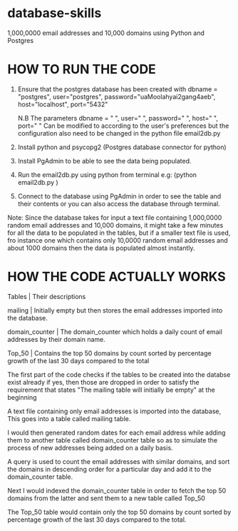 # database-skills
1,000,0000 email addresses and 10,000 domains using Python and Postgres


HOW TO RUN THE CODE
=============================================================================================================================
1. Ensure that the postgres  database has been created with dbname = "postgres", user="postgres", password="uaMoolahyai2gang4aeb", host="localhost", port="5432"

    N.B The parameters dbname = " ", user=" ", password=" ", host=" ", port=" " 
     Can be modified to according to the user's preferences but the configuration also need to be changed in the python file       email2db.py

2. Install python and psycopg2 (Postgres database connector for python) 

3. Install PgAdmin to be able to see the data being populated.

4.  Run the email2db.py  using python from terminal 
       e.g: (python email2db.py )

5. Connect to the database using PgAdmin in order to see the table and their contents or you can also access the database through terminal.


 Note: Since the database takes for input a text file containing 1,000,0000 random email addresses and 10,000 domains, it   might take a few minutes for all the data to be populated in the tables, but if a smaller text file is used, fro instance one which contains only  10,0000 random email addresses and about 1000 domains then the data is populated almost instantly.
 
 HOW THE CODE ACTUALLY WORKS
=============================================================================================================================
 
 Tables         |               Their descriptions
 
mailing         |  Initially empty but then stores the email addresses imported into the database.

domain_counter  |  The domain_counter which holds a daily count of email addresses by their domain name.

Top_50          |  Contains the top 50 domains by count sorted by percentage growth of the last 30 days compared to the total


 
The first part of the code checks if the tables to be created into the databse exist already if yes, then those are dropped in order to satisfy the requirement that states "The mailing table will initially be empty" at the beginning
 
A text file containing only email addresses is imported into the database, This goes into a table called mailing table.

I would then generated random dates for each email address while adding them to another table called domain_counter table so as to simulate the process of new addresses being added on a daily basis.
 
A query is used to count the email addresses with similar domains, and  sort the domains in descending order for a particular day and add it to the domain_counter table.
 
Next I would indexed the domain_counter table in order to fetch the top 50 domains from the latter and sent them to a new table called Top_50 
 
The Top_50 table would contain only the top 50 domains by count sorted by percentage growth of the last 30 days compared to the total.
 
 
 


